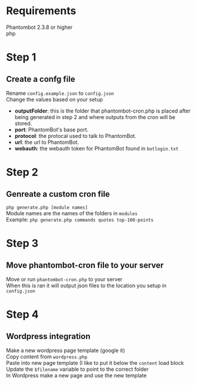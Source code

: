 # Requirements

Phantombot 2.3.8 or higher<br>
php

# Step 1

## Create a confg file

Rename `config.example.json` to `config.json`<br>
Change the values based on your setup

-   **outputFolder**: this is the folder that phantombot-cron.php is placed after being generated in step 2 and where outputs from the cron will be stored.
-   **port**: PhantomBot's base port.
-   **protocol**: the protocal used to talk to PhantomBot.
-   **url**: the url to PhantomBot.
-   **webauth**: the webauth token for PhantomBot found in `botlogin.txt`

# Step 2

## Genreate a custom cron file

`php generate.php [module names]`<br>
Module names are the names of the folders in `modules`<br>
Example: `php generate.php commands quotes top-100-points`

# Step 3

## Move phantombot-cron file to your server

Move or run `phantombot-cron.php` to your server<br>
When this is ran it will output json files to the location you setup in `config.json`

# Step 4

## Wordpress integration

Make a new wordpress page template (google it)<br>
Copy content from `wordpress.php`<br>
Paste into new page template (I like to put it below the `content` load block<br>
Update the `$filename` variable to point to the correct folder<br>
In Wordpress make a new page and use the new template
